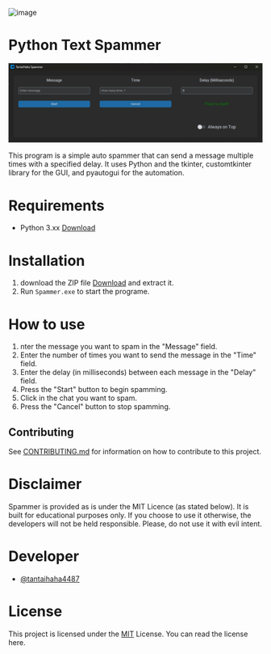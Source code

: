 ![image](https://github.com/tantaihaha4487/Python-Text-Spammer/blob/34f5463b4d810a58add873d4a8b0932aede73f9f/pics/Screenshot%202023-04-11%20174318.png)

# Python Text Spammer

![image](pics/example.png)

This program is a simple auto spammer that can send a message multiple times with a specified delay. It uses Python and the tkinter, customtkinter library for the GUI, and pyautogui for the automation.

# Requirements
* Python 3.xx [Download](https://www.python.org/downloads/)

# Installation
1. download the ZIP file [Download](https://github.com/tantaihaha4487/Python-Text-Spammer/releases/download/v3.0/main.zip) and extract it.
2. Run `Spammer.exe` to start the programe.

# How to use
1. nter the message you want to spam in the "Message" field.
2. Enter the number of times you want to send the message in the "Time" field.
3. Enter the delay (in milliseconds) between each message in the "Delay" field.
4. Press the "Start" button to begin spamming.
5. Click in the chat you want to spam.
6. Press the "Cancel" button to stop spamming.

## Contributing

See [CONTRIBUTING.md](CONTRIBUTING.md) for information on how to contribute to this project.

# Disclaimer
Spammer is provided as is under the MIT Licence (as stated below). It is built for educational purposes only. If you choose to use it otherwise, the developers will not be held responsible. Please, do not use it with evil intent.

# Developer
* [@tantaihaha4487](https://github.com/tantaihaha4487)

# License
This project is licensed under the [MIT](LICENSE) License. You can read the license here.
